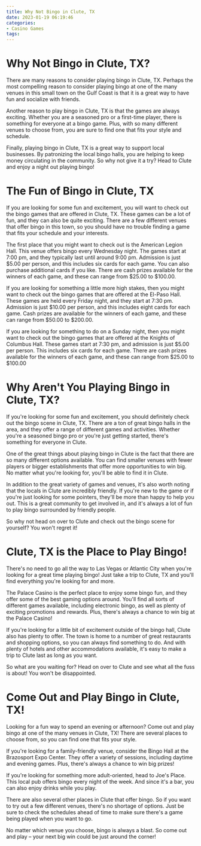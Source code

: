 ```yaml
---
title: Why Not Bingo in Clute, TX
date: 2023-01-19 06:19:46
categories:
- Casino Games
tags:
---
```



#  Why Not Bingo in Clute, TX?

There are many reasons to consider playing bingo in Clute, TX. Perhaps the most compelling reason to consider playing bingo at one of the many venues in this small town on the Gulf Coast is that it is a great way to have fun and socialize with friends.

Another reason to play bingo in Clute, TX is that the games are always exciting. Whether you are a seasoned pro or a first-time player, there is something for everyone at a bingo game. Plus, with so many different venues to choose from, you are sure to find one that fits your style and schedule.

Finally, playing bingo in Clute, TX is a great way to support local businesses. By patronizing the local bingo halls, you are helping to keep money circulating in the community. So why not give it a try? Head to Clute and enjoy a night out playing bingo!

#  The Fun of Bingo in Clute, TX

If you are looking for some fun and excitement, you will want to check out the bingo games that are offered in Clute, TX. These games can be a lot of fun, and they can also be quite exciting. There are a few different venues that offer bingo in this town, so you should have no trouble finding a game that fits your schedule and your interests.

The first place that you might want to check out is the American Legion Hall. This venue offers bingo every Wednesday night. The games start at 7:00 pm, and they typically last until around 9:00 pm. Admission is just $5.00 per person, and this includes six cards for each game. You can also purchase additional cards if you like. There are cash prizes available for the winners of each game, and these can range from $25.00 to $100.00.

If you are looking for something a little more high stakes, then you might want to check out the bingo games that are offered at the El-Paso Hall. These games are held every Friday night, and they start at 7:30 pm. Admission is just $10.00 per person, and this includes eight cards for each game. Cash prizes are available for the winners of each game, and these can range from $50.00 to $200.00.

If you are looking for something to do on a Sunday night, then you might want to check out the bingo games that are offered at the Knights of Columbus Hall. These games start at 7:30 pm, and admission is just $5.00 per person. This includes six cards for each game. There are cash prizes available for the winners of each game, and these can range from $25.00 to $100.00

#  Why Aren't You Playing Bingo in Clute, TX?

If you're looking for some fun and excitement, you should definitely check out the bingo scene in Clute, TX. There are a ton of great bingo halls in the area, and they offer a range of different games and activities. Whether you're a seasoned bingo pro or you're just getting started, there's something for everyone in Clute.

One of the great things about playing bingo in Clute is the fact that there are so many different options available. You can find smaller venues with fewer players or bigger establishments that offer more opportunities to win big. No matter what you're looking for, you'll be able to find it in Clute.

In addition to the great variety of games and venues, it's also worth noting that the locals in Clute are incredibly friendly. If you're new to the game or if you're just looking for some pointers, they'll be more than happy to help you out. This is a great community to get involved in, and it's always a lot of fun to play bingo surrounded by friendly people.

So why not head on over to Clute and check out the bingo scene for yourself? You won't regret it!

#  Clute, TX is the Place to Play Bingo!

There's no need to go all the way to Las Vegas or Atlantic City when you're looking for a great time playing bingo! Just take a trip to Clute, TX and you'll find everything you're looking for and more.

The Palace Casino is the perfect place to enjoy some bingo fun, and they offer some of the best gaming options around. You'll find all sorts of different games available, including electronic bingo, as well as plenty of exciting promotions and rewards. Plus, there's always a chance to win big at the Palace Casino!

If you're looking for a little bit of excitement outside of the bingo hall, Clute also has plenty to offer. The town is home to a number of great restaurants and shopping options, so you can always find something to do. And with plenty of hotels and other accommodations available, it's easy to make a trip to Clute last as long as you want.

So what are you waiting for? Head on over to Clute and see what all the fuss is about! You won't be disappointed.

#  Come Out and Play Bingo in Clute, TX!

Looking for a fun way to spend an evening or afternoon? Come out and play bingo at one of the many venues in Clute, TX! There are several places to choose from, so you can find one that fits your style.

If you're looking for a family-friendly venue, consider the Bingo Hall at the Brazosport Expo Center. They offer a variety of sessions, including daytime and evening games. Plus, there's always a chance to win big prizes!

If you're looking for something more adult-oriented, head to Joe's Place. This local pub offers bingo every night of the week. And since it's a bar, you can also enjoy drinks while you play.

There are also several other places in Clute that offer bingo. So if you want to try out a few different venues, there's no shortage of options. Just be sure to check the schedules ahead of time to make sure there's a game being played when you want to go.

No matter which venue you choose, bingo is always a blast. So come out and play – your next big win could be just around the corner!